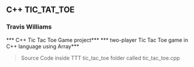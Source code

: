  ## C++ TIC_TAT_TOE
### Travis Williams
*** C++ Tic Tac Toe Game project***
*** two-player Tic Tac Toe game in C++ language using Array***
>Source Code inside TTT tic_tac_toe folder called tic_tac_toe.cpp
